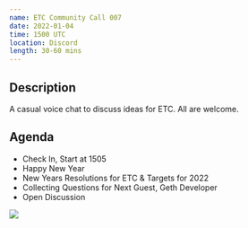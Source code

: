 ```yaml
---
name: ETC Community Call 007
date: 2022-01-04
time: 1500 UTC
location: Discord
length: 30-60 mins
---
```


## Description

A casual voice chat to discuss ideas for ETC. All are welcome.

## Agenda

- Check In, Start at 1505
- Happy New Year
- New Years Resolutions for ETC & Targets for 2022
- Collecting Questions for Next Guest, Geth Developer
- Open Discussion

![](../UTC.png)
